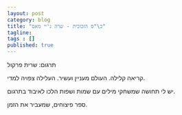 ```yaml
---
layout: post 
category: blog
title: "כ\"ס הזכוכית - שרה ג'יי מאס"
tagline: 
tags : [] 
published: true
---
```


תרגום: שרית פרקול

קריאה קלילה. 
העולם מעניין ועשיר. 
העלילה צפויה למדי. 

יש לי תחושה שמשחקי מילים עם שמות ושפות הלכו לאיבוד בתרגום. 

ספר פיצוחים, שמעביר את הזמן. 
